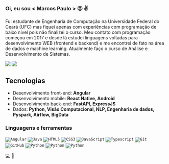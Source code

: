 ### <strong>Oi, eu sou </strong> < Marcos Paulo > :stuck_out_tongue_winking_eye: :v:

Fui estudante de Engenharia de Computação na Universidade Federal do Ceará (UFC) mas fiquei apenas com experiências com programação de baixo nível pois não finalizei o curso. Meu contato com programação começou em 2017 e desde lá estudei linguagens voltadas para desenvolvimento WEB (frontend e backend) e me encontrei de fato na área de dados e machine learning. Atualmente faço o curso de Análise e Desenvolvimento de Sistemas.

[<img src="https://img.shields.io/badge/linkedin-%230077B5.svg?&style=for-the-badge&logo=linkedin&logoColor=white" />](https://www.linkedin.com/in/marcospaulorocharodrigues/)
[<img src="https://img.shields.io/badge/medium-%23000000.svg?&style=for-the-badge&logo=medium&logoColor=white" />](https://medium.com/@podesermp)

## Tecnologias
- Desenvolvimento front-end: **Angular**
- Desenvolvimento mobile: **React Native, Android**
- Desenvolvimento back-end: **FastAPI, ExpressJS**
- Dados: **Python, Visão Computacional, NLP, Engenharia de dados, Pyspark, Airflow, BigData**

### Linguagens e ferramentas
<code><img alt="Angular" src="https://img.shields.io/badge/angular-%23ec1000.svg?style=for-the-badge&logo=angular&logoColor=white"/></code>
<code><img alt="Java" src="https://img.shields.io/badge/java-%232a85c9.svg?style=for-the-badge&logo=java&logoColor=white"/></code>
<code><img alt="HTML5" src="https://img.shields.io/badge/html5-%23E34F26.svg?style=for-the-badge&logo=html5&logoColor=white"/></code>
<code><img alt="CSS3" src="https://img.shields.io/badge/css3-%231572B6.svg?style=for-the-badge&logo=css3&logoColor=white"/></code>
<code><img alt="JavaScript" src="https://img.shields.io/badge/javascript-%23323330.svg?style=for-the-badge&logo=javascript&logoColor=%23F7DF1E"/></code>
<code><img alt="Typescript" src="https://img.shields.io/badge/typescript-%233574ac.svg?style=for-the-badge&logo=typescript&logoColor=white"/></code>
<code><img alt="Git" src="https://img.shields.io/badge/git-%23F05033.svg?style=for-the-badge&logo=git&logoColor=white"/></code>
<code><img alt="GitHub" src="https://img.shields.io/badge/github-%23121011.svg?style=for-the-badge&logo=github&logoColor=white"/></code>
<code><img alt="Python" src="https://img.shields.io/badge/python-%233574ac.svg?style=for-the-badge&logo=python&logoColor=white"/></code>
<code><img alt="Python" src="https://img.shields.io/badge/fastapi-%2369cbb8.svg?style=for-the-badge&logo=fastapi&logoColor=white"/></code>
<code><img alt="Python" src="https://img.shields.io/badge/express-%23000000.svg?style=for-the-badge&logo=express&logoColor=white"/></code>


💻 🦒
